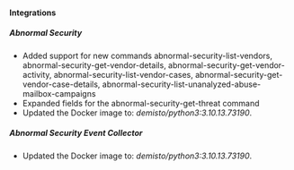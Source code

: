 
#### Integrations

##### Abnormal Security

- Added support for new commands abnormal-security-list-vendors, abnormal-security-get-vendor-details, abnormal-security-get-vendor-activity, abnormal-security-list-vendor-cases, abnormal-security-get-vendor-case-details, abnormal-security-list-unanalyzed-abuse-mailbox-campaigns
- Expanded fields for the abnormal-security-get-threat command
- Updated the Docker image to: *demisto/python3:3.10.13.73190*.
##### Abnormal Security Event Collector

- Updated the Docker image to: *demisto/python3:3.10.13.73190*.
